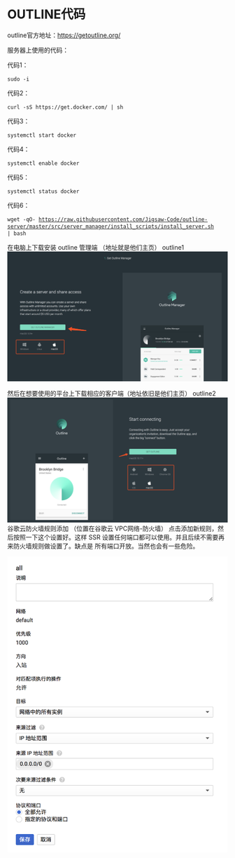 # OUTLINE代码
outline官方地址：https://getoutline.org/

服务器上使用的代码：

代码1： 
<pre><code>sudo -i</code></pre>

代码2： 
<pre><code>curl -sS https://get.docker.com/ | sh</code></pre>

代码3：<pre><code>systemctl start docker</code></pre>

代码4：<pre><code>systemctl enable docker</code></pre>

代码5：<pre><code>systemctl status docker</code></pre>

代码6：<pre><code>wget -qO- https://raw.githubusercontent.com/Jigsaw-Code/outline-server/master/src/server_manager/install_scripts/install_server.sh | bash</code></pre>

在电脑上下载安装 outline 管理端 （地址就是他们主页）
outline1
![linear](https://github.com/Fredbrookyang/freessl/blob/master/daima1/38570402-56fcdae4-3d20-11e8-9f86-580c34adc83d.png)

然后在想要使用的平台上下载相应的客户端（地址依旧是他们主页）
outline2
![linear](https://github.com/Fredbrookyang/freessl/blob/master/daima1/38570513-9b6ec7fa-3d20-11e8-9018-dfea764e36a9.png)
谷歌云防火墙规则添加 （位置在谷歌云 VPC网络-防火墙）
点击添加新规则，然后按照一下这个设置好。这样 SSR 设置任何端口都可以使用。并且后续不需要再来防火墙规则做设置了。缺点是 所有端口开放。当然也会有一些危险。

![linear](https://github.com/Fredbrookyang/freessl/blob/master/daima1/3.png)
